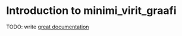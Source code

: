 # Introduction to minimi_virit_graafi

TODO: write [great documentation](http://jacobian.org/writing/what-to-write/)
